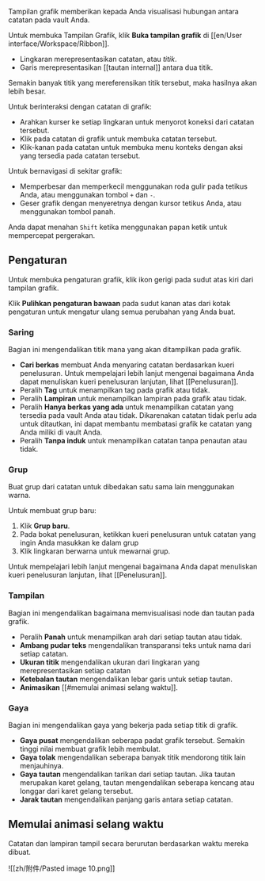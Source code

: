 Tampilan grafik memberikan kepada Anda visualisasi hubungan antara catatan pada vault Anda.

Untuk membuka Tampilan Grafik, klik **Buka tampilan grafik** di [[en/User interface/Workspace/Ribbon]].

- Lingkaran merepresentasikan catatan, atau _titik_.
- Garis merepresentasikan [[tautan internal]] antara dua titik.

Semakin banyak titik yang mereferensikan titik tersebut, maka hasilnya akan lebih besar.

Untuk berinteraksi dengan catatan di grafik:

- Arahkan kurser ke setiap lingkaran untuk menyorot koneksi dari catatan tersebut.
- Klik pada catatan di grafik untuk membuka catatan tersebut.
- Klik-kanan pada catatan untuk membuka menu konteks dengan aksi yang tersedia pada catatan tersebut.

Untuk bernavigasi di sekitar grafik:

- Memperbesar dan memperkecil menggunakan roda gulir pada tetikus Anda, atau menggunakan tombol `+` dan `-`.
- Geser grafik dengan menyeretnya dengan kursor tetikus Anda, atau menggunakan tombol panah.

Anda dapat menahan `Shift` ketika menggunakan papan ketik untuk mempercepat pergerakan.

## Pengaturan

Untuk membuka pengaturan grafik, klik ikon gerigi pada sudut atas kiri dari tampilan grafik.

Klik **Pulihkan pengaturan bawaan** pada sudut kanan atas dari kotak pengaturan untuk mengatur ulang semua perubahan yang Anda buat.

### Saring

Bagian ini mengendalikan titik mana yang akan ditampilkan pada grafik.

- **Cari berkas** membuat Anda menyaring catatan berdasarkan kueri penelusuran. Untuk mempelajari lebih lanjut mengenai bagaimana Anda dapat menuliskan kueri penelusuran lanjutan, lihat [[Penelusuran]].
- Peralih **Tag** untuk menampilkan tag pada grafik atau tidak.
- Peralih **Lampiran** untuk menampilkan lampiran pada grafik atau tidak.
- Peralih **Hanya berkas yang ada** untuk menampilkan catatan yang tersedia pada vault Anda atau tidak. Dikarenakan catatan tidak perlu ada untuk ditautkan, ini dapat membantu membatasi grafik ke catatan yang Anda miliki di vault Anda.
- Peralih **Tanpa induk** untuk menampilkan catatan tanpa penautan atau tidak.

### Grup

Buat grup dari catatan untuk dibedakan satu sama lain menggunakan warna.

Untuk membuat grup baru:

1. Klik **Grup baru**.
2. Pada bokat penelusuran, ketikkan kueri penelusuran untuk catatan yang ingin Anda masukkan ke dalam grup
3. Klik lingkaran berwarna untuk mewarnai grup.

Untuk mempelajari lebih lanjut mengenai bagaimana Anda dapat menuliskan kueri penelusuran lanjutan, lihat [[Penelusuran]].

### Tampilan

Bagian ini mengendalikan bagaimana memvisualisasi node dan tautan pada grafik.

- Peralih **Panah** untuk menampilkan arah dari setiap tautan atau tidak.
- **Ambang pudar teks** mengendalikan transparansi teks untuk nama dari setiap catatan.
- **Ukuran titik** mengendalikan ukuran dari lingkaran yang merepresentasikan  setiap catatan
- **Ketebalan tautan** mengendalikan lebar garis untuk setiap tautan.
- **Animasikan** [[#memulai animasi selang waktu]].

### Gaya

Bagian ini mengendalikan gaya yang bekerja pada setiap titik di grafik.

- **Gaya pusat** mengendalikan seberapa padat grafik tersebut. Semakin tinggi nilai membuat grafik lebih membulat.
- **Gaya tolak** mengendalikan seberapa banyak titik mendorong titik lain menjauhinya.
- **Gaya tautan** mengendalikan tarikan dari setiap tautan. Jika tautan merupakan karet gelang, tautan mengendalikan seberapa kencang atau longgar dari karet gelang tersebut.
- **Jarak tautan** mengendalikan panjang garis antara setiap catatan.

## Memulai animasi selang waktu

Catatan dan lampiran tampil secara berurutan berdasarkan waktu mereka dibuat.

![[zh/附件/Pasted image 10.png]]